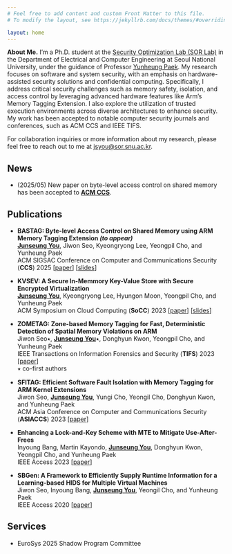 ```yaml
---
# Feel free to add content and custom Front Matter to this file.
# To modify the layout, see https://jekyllrb.com/docs/themes/#overriding-theme-defaults

layout: home
---
```

**About Me.**
I’m a Ph.D. student at the [Security Optimization Lab (SOR Lab)](http://sor.snu.ac.kr) in the Department of Electrical and Computer Engineering at Seoul National University, under the guidance of Professor [Yunheung Paek](http://sor.snu.ac.kr/document/ypaek).
My research focuses on software and system security, with an emphasis on hardware-assisted security solutions and confidential computing.
Specifically, I address critical security challenges such as memory safety, isolation, and access control by leveraging advanced hardware features like Arm’s Memory Tagging Extension.
I also explore the utilization of trusted execution environments across diverse architectures to enhance security.
My work has been accepted to notable computer security journals and conferences, such as ACM CCS and IEEE TIFS.

For collaboration inquiries or more information about my research, please feel free to reach out to me at jsyou@sor.snu.ac.kr. 


## News
* (2025/05) New paper on byte-level access control on shared memory has been accepted to **<u>ACM CCS</u>**.

## Publications
* **BASTAG: Byte-level Access Control on Shared Memory using ARM Memory Tagging Extension _(to appear)_**<br>
**<u>Junseung You</u>**, Jiwon Seo, Kyeongryong Lee, Yeongpil Cho, and Yunheung Paek<br>
ACM SIGSAC Conference on Computer and Communications Security (**CCS**) 2025
\[[paper](https://junseungyou.github.io/assets/bastag.pdf)\]
\[[slides](https://junseungyou.github.io/assets/bastag-slides.pdf)\]

* **KVSEV: A Secure In-Memmory Key-Value Store with Secure Encrypted Virtualization**<br>
**<u>Junseung You</u>**, Kyeongryong Lee, Hyungon Moon, Yeongpil Cho, and Yunheung Paek<br>
ACM Symposium on Cloud Computing (**SoCC**) 2023
\[[paper](https://junseungyou.github.io/assets/kvsev.pdf)\]
\[[slides](https://junseungyou.github.io/assets/kvsev-slides.pdf)\]

* **ZOMETAG: Zone-based Memory Tagging for Fast, Deterministic Detection of Spatial Memory Violations on ARM**<br>
Jiwon Seo⭑, **<u>Junseung You</u>**⭑, Donghyun Kwon, Yeongpil Cho, and Yunheung Paek<br>
IEEE Transactions on Information Forensics and Security (**TIFS**) 2023
\[[paper](https://junseungyou.github.io/assets/zometag.pdf)\]<br>
⭑ co-first authors

* **SFITAG: Efficient Software Fault Isolation with Memory Tagging for ARM Kernel Extensions**<br>
Jiwon Seo, **<u>Junseung You</u>**, Yungi Cho, Yeongil Cho, Donghyun Kwon, and Yunheung Paek<br>
ACM Asia Conference on Computer and Communications Security (**ASIACCS**) 2023
\[[paper](https://junseungyou.github.io/assets/sfitag.pdf)\]

* **Enhancing a Lock-and-Key Scheme with MTE to Mitigate Use-After-Frees**<br>
Inyoung Bang, Martin Kayondo, **<u>Junseung You</u>**, Donghyun Kwon, Yeongpil Cho, and Yunheung Paek<br>
IEEE Access 2023
\[[paper](https://junseungyou.github.io/assets/vatalloc.pdf)\]

* **SBGen: A Framework to Efficiently Supply Runtime Information for a Learning-based HIDS for Multiple Virtual Machines**<br>
Jiwon Seo, Inyoung Bang, **<u>Junseung You</u>**, Yeongil Cho, and Yunheung Paek<br>
IEEE Access 2020
\[[paper](https://junseungyou.github.io/assets/sbgen.pdf)\]


## Services
* EuroSys 2025 Shadow Program Committee
